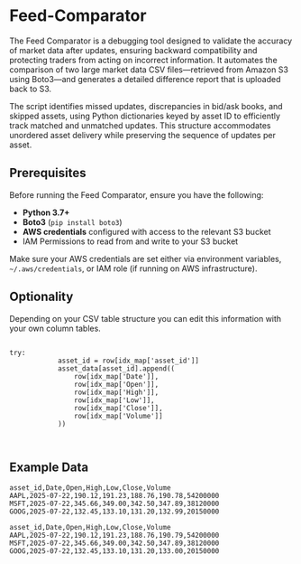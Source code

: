 # Feed-Comparator
The Feed Comparator is a debugging tool designed to validate the accuracy of market data after updates, ensuring backward compatibility and protecting traders from acting on incorrect information. It automates the comparison of two large market data CSV files—retrieved from Amazon S3 using Boto3—and generates a detailed difference report that is uploaded back to S3.

The script identifies missed updates, discrepancies in bid/ask books, and skipped assets, using Python dictionaries keyed by asset ID to efficiently track matched and unmatched updates. This structure accommodates unordered asset delivery while preserving the sequence of updates per asset.

## Prerequisites

Before running the Feed Comparator, ensure you have the following:

- **Python 3.7+**
- **Boto3** (`pip install boto3`)
- **AWS credentials** configured with access to the relevant S3 bucket
- IAM Permissions to read from and write to your S3 bucket

Make sure your AWS credentials are set either via environment variables, `~/.aws/credentials`, or IAM role (if running on AWS infrastructure).

## Optionality
Depending on your CSV table structure you can edit this information with your own column tables. 

````

try:
            asset_id = row[idx_map['asset_id']]
            asset_data[asset_id].append((
                row[idx_map['Date']],
                row[idx_map['Open']],
                row[idx_map['High']],
                row[idx_map['Low']],
                row[idx_map['Close']],
                row[idx_map['Volume']]
            ))



````

## Example Data

````
asset_id,Date,Open,High,Low,Close,Volume
AAPL,2025-07-22,190.12,191.23,188.76,190.78,54200000
MSFT,2025-07-22,345.66,349.00,342.50,347.89,38120000
GOOG,2025-07-22,132.45,133.10,131.20,132.99,20150000
````

````
asset_id,Date,Open,High,Low,Close,Volume
AAPL,2025-07-22,190.12,191.23,188.76,190.79,54200000
MSFT,2025-07-22,345.66,349.00,342.50,347.89,38120000
GOOG,2025-07-22,132.45,133.10,131.20,133.00,20150000
````


